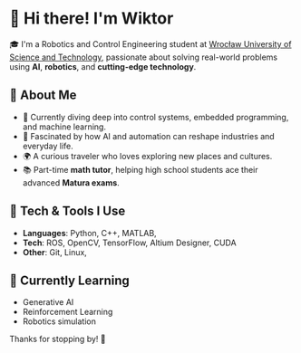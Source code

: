 # 👋 Hi there! I'm Wiktor

🎓 I'm a Robotics and Control Engineering student at [Wrocław University of Science and Technology](https://pwr.edu.pl/), passionate about solving real-world problems using **AI**, **robotics**, and **cutting-edge technology**.

## 🚀 About Me

- 🤖 Currently diving deep into control systems, embedded programming, and machine learning.
- 🧠 Fascinated by how AI and automation can reshape industries and everyday life.
- 🌍 A curious traveler who loves exploring new places and cultures.
- 📚 Part-time **math tutor**, helping high school students ace their advanced **Matura exams**.

## 🧰 Tech & Tools I Use

- **Languages**: Python, C++, MATLAB, 
- **Tech**: ROS, OpenCV, TensorFlow, Altium Designer, CUDA
- **Other**: Git, Linux, 

## 🌱 Currently Learning

- Generative AI
- Reinforcement Learning 
- Robotics simulation 

Thanks for stopping by! 🚀
